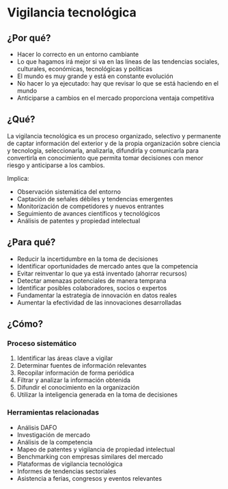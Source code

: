 # Vigilancia tecnológica

## ¿Por qué?

- Hacer lo correcto en un entorno cambiante
- Lo que hagamos irá mejor si va en las líneas de las tendencias sociales, culturales, económicas, tecnológicas y políticas
- El mundo es muy grande y está en constante evolución
- No hacer lo ya ejecutado: hay que revisar lo que se está haciendo en el mundo
- Anticiparse a cambios en el mercado proporciona ventaja competitiva

## ¿Qué?

La vigilancia tecnológica es un proceso organizado, selectivo y permanente de captar información del exterior y de la propia organización sobre ciencia y tecnología, seleccionarla, analizarla, difundirla y comunicarla para convertirla en conocimiento que permita tomar decisiones con menor riesgo y anticiparse a los cambios.

Implica:
- Observación sistemática del entorno
- Captación de señales débiles y tendencias emergentes
- Monitorización de competidores y nuevos entrantes
- Seguimiento de avances científicos y tecnológicos
- Análisis de patentes y propiedad intelectual

## ¿Para qué?

- Reducir la incertidumbre en la toma de decisiones
- Identificar oportunidades de mercado antes que la competencia
- Evitar reinventar lo que ya está inventado (ahorrar recursos)
- Detectar amenazas potenciales de manera temprana
- Identificar posibles colaboradores, socios o expertos
- Fundamentar la estrategia de innovación en datos reales
- Aumentar la efectividad de las innovaciones desarrolladas

## ¿Cómo?

### Proceso sistemático
1. Identificar las áreas clave a vigilar
2. Determinar fuentes de información relevantes
3. Recopilar información de forma periódica
4. Filtrar y analizar la información obtenida
5. Difundir el conocimiento en la organización
6. Utilizar la inteligencia generada en la toma de decisiones

### Herramientas relacionadas
- Análisis DAFO
- Investigación de mercado
- Análisis de la competencia
- Mapeo de patentes y vigilancia de propiedad intelectual
- Benchmarking con empresas similares del mercado
- Plataformas de vigilancia tecnológica
- Informes de tendencias sectoriales
- Asistencia a ferias, congresos y eventos relevantes
